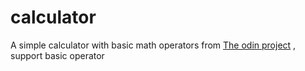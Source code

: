 # calculator
A simple calculator with basic math operators from [The odin project](https://www.theodinproject.com/lessons/foundations-calculator)
, support basic operator
